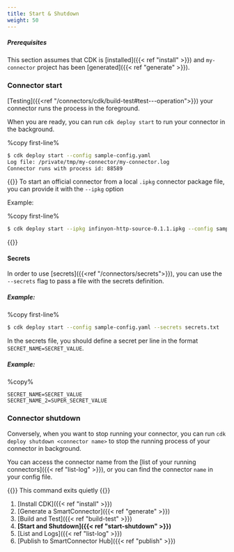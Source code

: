 ```yaml
---
title: Start & Shutdown 
weight: 50
---
```


##### Prerequisites

This section assumes that CDK is [installed]({{< ref "install" >}}) and `my-connector` project has been [generated]({{< ref "generate" >}}).


### Connector start 

[Testing]({{<ref "/connectors/cdk/build-test#test---operation">}}) your connector runs the process in the foreground. 

When you are ready, you can run `cdk deploy start` to run your connector in the background.

%copy first-line%
```bash
$ cdk deploy start --config sample-config.yaml 
Log file: /private/tmp/my-connector/my-connector.log
Connector runs with process id: 88589
```

{{<idea>}}
To start an official connector from a local `.ipkg` connector package file, you can provide it with the `--ipkg` option

Example:

%copy first-line%
```bash
$ cdk deploy start --ipkg infinyon-http-source-0.1.1.ipkg --config sample-config.yaml
```
{{</idea>}}

#### Secrets

In order to use [secrets]({{<ref "/connectors/secrets">}}), you can use the `--secrets` flag to pass a file with the secrets definition.

##### Example:

%copy first-line%
```bash
$ cdk deploy start --config sample-config.yaml --secrets secrets.txt
```

In the secrets file, you should define a secret per line in the format `SECRET_NAME=SECRET_VALUE`.

#####  Example:

%copy%
```
SECRET_NAME=SECRET_VALUE
SECRET_NAME_2=SUPER_SECRET_VALUE
```

### Connector shutdown

Conversely, when you want to stop running your connector, you can run `cdk deploy shutdown <connector name>` to stop the running process of your connector in background.

You can access the connector name from the [list of your running connectors]({{< ref "list-log" >}}), or you can find the connector `name` in your config file. 

{{<caution>}}
This command exits quietly
{{</caution>}}

1. [Install CDK]({{< ref "install" >}})
2. [Generate a SmartConnector]({{< ref "generate" >}})
3. [Build and Test]({{< ref "build-test" >}})
4. **[Start and Shutdown]({{< ref "start-shutdown" >}})**
5. [List and Logs]({{< ref "list-log" >}})
6. [Publish to SmartConnector Hub]({{< ref "publish" >}})